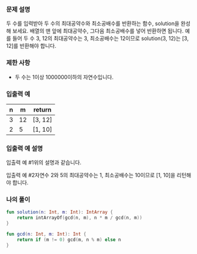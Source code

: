 ### **문제 설명**

두 수를 입력받아 두 수의 최대공약수와 최소공배수를 반환하는 함수, solution을 완성해 보세요. 배열의 맨 앞에 최대공약수, 그다음 최소공배수를 넣어 반환하면 됩니다. 예를 들어 두 수 3, 12의 최대공약수는 3, 최소공배수는 12이므로 solution(3, 12)는 [3, 12]를 반환해야 합니다.

### 제한 사항

- 두 수는 1이상 1000000이하의 자연수입니다.

### 입출력 예

| n | m | return |
| --- | --- | --- |
| 3 | 12 | [3, 12] |
| 2 | 5 | [1, 10] |

### 입출력 예 설명

입출력 예 #1위의 설명과 같습니다.

입출력 예 #2자연수 2와 5의 최대공약수는 1, 최소공배수는 10이므로 [1, 10]을 리턴해야 합니다.

### 나의 풀이

```kotlin
fun solution(n: Int, m: Int): IntArray {
    return intArrayOf(gcd(n, m), n * m / gcd(n, m))
}

fun gcd(n: Int, m: Int): Int {
    return if (m != 0) gcd(m, n % m) else n
}
```
